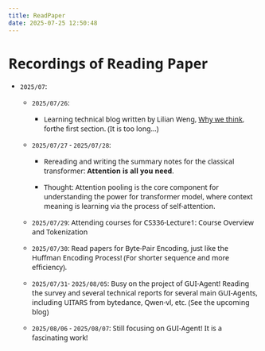 ```yaml
---
title: ReadPaper
date: 2025-07-25 12:50:48
---
```


<style>
  html, body, .markdown-body {
    font-family: Georgia, sans, serif;
  }
</style>


<div class="markdown-body">

# Recordings of Reading Paper

- `2025/07`:

    - `2025/07/26`:

        - Learning technical blog written by Lilian Weng, [Why we think](https://lilianweng.github.io/posts/2025-05-01-thinking/), forthe first section. (It is too long...)

    - `2025/07/27` - `2025/07/28`:
        - Rereading and writing the summary notes for the classical transformer: **Attention is all you need**.

        - Thought: Attention pooling is the core component for understanding the power for transformer model, where context meaning is learning via the process of self-attention.

    - `2025/07/29`: Attending courses for CS336-Lecture1: Course Overview and Tokenization

    - `2025/07/30`: Read papers for Byte-Pair Encoding, just like the Huffman Encoding Process! (For shorter sequence and more efficiency).

    - `2025/07/31`- `2025/08/05`: Busy on the project of GUI-Agent! Reading the survey and several technical reports for several main GUI-Agents, including UITARS from bytedance, Qwen-vl, etc. (See the upcoming blog)

    - `2025/08/06` - `2025/08/07`: Still focusing on GUI-Agent! It is a fascinating work!
</div>